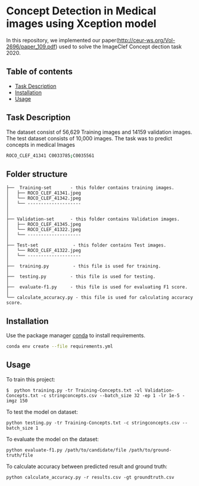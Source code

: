 # Concept Detection in Medical images using Xception model
In this repository, we implemented our paper(http://ceur-ws.org/Vol-2696/paper_109.pdf) used to solve the ImageClef Concept dection task 2020. 

## Table of contents
* [Task Description](#TaskDescription)
* [Installation](#Installation)
* [Usage](#Usage)
## Task Description
The dataset consist of 56,629 Training images and 14159 validation images.
The test dataset consists of 10,000 images.
The task was to predict concepts in medical Images
```bash
ROCO_CLEF_41341 C0033785;C0035561
```
Folder structure
--------------

```
├──  Training-set       - this folder contains training images.
│   ├── ROCO_CLEF_41341.jpeg
│   └── ROCO_CLEF_41342.jpeg
│   └── --------------------
│
│
├── Validation-set      - this folder contains Validation images.
│   ├── ROCO_CLEF_41345.jpeg
│   └── ROCO_CLEF_41322.jpeg
│   └── --------------------  
│
├── Test-set             - this folder contains Test images.
│   └── ROCO_CLEF_41322.jpeg
│   └── -------------------- 
│
├──  training.py         - this file is used for training.
│   
├──  testing.py         - this file is used for testing.
│   
├──  evaluate-f1.py     - this file is used for evaluating F1 score.
│  
└── calculate_accuracy.py - this file is used for calculating accuracy score.

```
## Installation

Use the package manager [conda](https://anaconda.org/anaconda/conda) to install requirements.

```bash
conda env create --file requirements.yml
```

## Usage
To train this project:
```
$  python training.py -tr Training-Concepts.txt -vl Validation-Concepts.txt -c stringconcepts.csv --batch_size 32 -ep 1 -lr 1e-5 -imgz 150
```
To test the model on dataset:
```
python testing.py -tr Training-Concepts.txt -c stringconcepts.csv --batch_size 1
```
To evaluate the model on the dataset:
```
python evaluate-f1.py /path/to/candidate/file /path/to/ground-truth/file
```
To calculate accuracy between predicted result and ground truth:
```
python calculate_accuracy.py -r results.csv -gt groundtruth.csv
```



